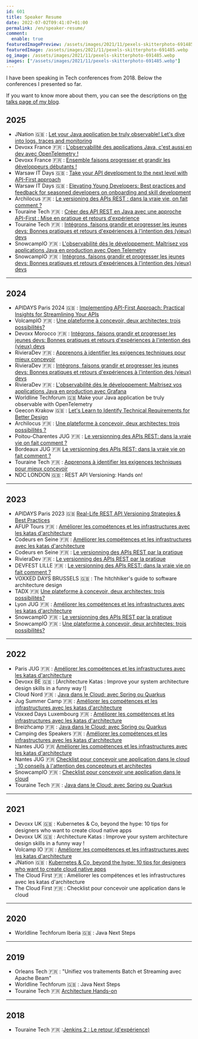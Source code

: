 ```yaml
---
id: 601
title: Speaker Resume
date: 2022-07-02T09:41:07+01:00
permalink: /en/speaker-resume/
comment:
  enable: true
featuredImagePreview: /assets/images/2021/11/pexels-skitterphoto-691485.webp
featuredImage: /assets/images/2021/11/pexels-skitterphoto-691485.webp
og_image: /assets/images/2021/11/pexels-skitterphoto-691485.webp 
images: ["/assets/images/2021/11/pexels-skitterphoto-691485.webp"]
---
```


I have been speaking in Tech conferences from 2018. 
Below the conferences I presented so far.

If you want to know more about them, you can see the descriptions on [the talks page of my blog](/talks).

## 2025

- JNation :gb: : [Let your Java application be truly observable! Let's dive into logs, traces and monitoring ](https://jnation.pt/speakers/)
- Devoxx France :fr: : [L'observabilité des applications Java, c'est aussi en dev avec OpenTelemetry !](https://www.devoxx.fr/agenda-2025/talk/l-observabilite-des-applications-java-c-est-aussi-en-dev-avec-opentelemetry/)
- Devoxx France :fr: : [Ensemble faisons progresser et grandir les développeurs débutants !](https://www.devoxx.fr/agenda-2025/talk/ensemble-faisons-progresser-et-grandir-les-developpeurs-debutants/)
- Warsaw IT Days :gb: : [Take your API development to the next level with API-First approach](https://warszawskiedniinformatyki.pl/)
- Warsaw IT Days :gb: : [Elevating Young Developers: Best practices and feedback for seasoned developers on onboarding and skill development](https://warszawskiedniinformatyki.pl/)
- Archilocus :fr: : [Le versioning des APIs REST : dans la vraie vie, on fait comment ?](https://www.archilocus.tech/2025/03)
- Touraine Tech :fr: : [Créer des API REST en Java avec une approche API-First : Mise en pratique et retours d'expérience](https://touraine.tech/talk/cm24uc0y200f9h2uwddb3cnmx)
- Touraine Tech :fr: : [Intégrons, faisons grandir et progresser les jeunes devs: Bonnes pratiques et retours d'expériences à l'intention des (vieux) devs](https://touraine.tech/talk/clzyec355316b13hp6t3idc94)
- SnowcampIO :fr: : [L'observabilité dès le développement: Maîtrisez vos applications Java en production avec Open Telemetry](https://app.voxxr.in/events/snowcamp25/talks/cm193prwy00np1bi27wnrix4g/details)
- SnowcampIO :fr: : [Intégrons, faisons grandir et progresser les jeunes devs: Bonnes pratiques et retours d'expériences à l'intention des (vieux) devs](https://app.voxxr.in/events/snowcamp25/talks/cm10vtk2w03utodc9o9thx2j1/details)

___

## 2024

- APIDAYS Paris 2024 :gb: : [Implementing API-First Approach: Practical Insights for Streamlining Your APIs](https://www.apidays.global/paris/)
- VolcampIO :fr: : [Une plateforme à concevoir, deux architectes: trois possibilités?](https://www.volcamp.io/talks/24d2t3s1)
- Devoxx Morocco :fr: : [Intégrons, faisons grandir et progresser les jeunes devs: Bonnes pratiques et retours d'expériences à l'intention des (vieux) devs](https://devoxx.ma/speaker/alexandre-touret/)
- RivieraDev :fr: : [Apprenons à identifier les exigences techniques pour mieux concevoir](https://2024.rivieradev.fr/session/219)
- RivieraDev :fr: : [Intégrons, faisons grandir et progresser les jeunes devs: Bonnes pratiques et retours d'expériences à l'intention des (vieux) devs](https://2024.rivieradev.fr/session/258)
- RivieraDev :fr: : [L'observabilité dès le développement: Maîtrisez vos applications Java en production avec Grafana](https://2024.rivieradev.fr/session/205)
- Worldline Techforum :gb: Make your Java application be truly observable with OpenTelemetry
- Geecon Krakow :gb: : [Let's Learn to Identify Technical Requirements for Better Design](https://2024.geecon.org/schedule-day2/)
- Archilocus :fr: : [Une plateforme à concevoir, deux architectes: trois possibilités ?](https://www.archilocus.tech/2024/03)
- Poitou-Charentes JUG :fr: : [Le versionning des APIs REST: dans la vraie vie on fait comment ?](https://www.poitoucharentesjug.org/rencontres/versionning-api-rest)
- Bordeaux JUG :fr: [Le versionning des APIs REST: dans la vraie vie on fait comment ?](http://www.bordeauxjug.org/meetings)
- Touraine Tech :fr: : [Apprenons à identifier les exigences techniques pour mieux concevoir](https://2024.touraine.tech/talk/Ecsm2SrwTZWdYHlAFR4b)
- NDC LONDON :gb: : REST API Versioning: Hands on!

___

## 2023

- APIDAYS Paris 2023 :gb: [Real-Life REST API Versioning Strategies & Best Practices](https://www.apidays.global/paris2023/)
- AFUP Tours :fr: : [Améliorer les compétences et les infrastructures avec les katas d'architecture](https://tours.afup.org/2023/12/21/retrospective-2023/)
- Codeurs en Seine :fr: : [Améliorer les compétences et les infrastructures avec les katas d'architecture](https://archives-codeurs-en-seine.netlify.app/archive-2023/2023/programme/ameliorer-les-competences-et-les-infrastructures-avec-les-katas-darchitecture)
- Codeurs en Seine :fr: : [Le versionning des APIs REST par la pratique](https://archives-codeurs-en-seine.netlify.app/archive-2023/2023/programme/atelier-le-versionning-des-apis-rest-par-la-pratique)
- RivieraDev :fr: : [Le versionning des APIs REST par la pratique](https://2023.rivieradev.fr/session/1134)
- DEVFEST LILLE :fr: : [Le versionning des APIs REST: dans la vraie vie on fait comment ?](https://devfest-lille-2023.web.app/speaker-page-bzA5gGJEX8O2NAvaYvM7apE3NUe2/)
- VOXXED DAYS BRUSSELS :gb: : The hitchhiker's guide to software architecture design
- TADX :fr: [Une plateforme à concevoir, deux architectes: trois possibilités?](https://www.tadx.fr/2023-03-21-36-eme-event)
- Lyon JUG :fr: : [Améliorer les compétences et les infrastructures avec les katas d'architecture](https://lyonjug.org/2023/02/21/architecture-katas-and-microservices.html)
- SnowcampIO :fr: : [Le versionning des APIs REST par la pratique](https://snowcamp2023.sched.com/event/1EOvm/le-versionning-des-apis-rest-par-la-pratique)
- SnowcampIO :fr: : [Une plateforme à concevoir, deux architectes: trois possibilités?](https://snowcamp2023.sched.com/event/1EOw4/une-plateforme-a-concevoir-deux-architectes-trois-possibilites)

___

## 2022

- Paris JUG :fr: : [Améliorer les compétences et les infrastructures avec les katas d'architecture](https://parisjug.org/xwiki/wiki/oldversion/view/Meeting/20221108)
- Devoxx BE  :gb: : [Architecture Katas : Improve your system architecture design skills in a funny way !]
- Cloud Nord :fr: :  [Java dans le Cloud: avec Spring ou Quarkus](https://cloudnord.fr/page20993016.html#rec468946901)
- Jug Summer Camp :fr: : [Améliorer les compétences et les infrastructures avec les katas d'architecture](https://www.jugsummercamp.org/edition/13/presentations/M4PStUHdf6GaOqfOlwOt)
- Voxxed Days Luxembourg :fr: : [Améliorer les compétences et les infrastructures avec les katas d'architecture](https://cfp-voxxed-lux.yajug.org/2022/talk/CRJ-3791/Ameliorer_les_competences_et_les_infrastructures_avec_les_katas_d'architecture.html)
- Breizhcamp :fr: :  [Java dans le Cloud: avec Spring ou Quarkus](https://2022.breizhcamp.org/conference/programme/)
- Camping des Speakers :fr: : [Améliorer les compétences et les infrastructures avec les katas d'architecture](https://2022.camping-speakers.fr/sessions/ameliorer_les_competences_et_les_infrastructures_avec_les_katas_darchitecture/)
- Nantes JUG :fr: [Améliorer les compétences et les infrastructures avec les katas d'architecture](https://nantesjug.org/#/events/2022_03_29)
- Nantes JUG :fr: [Checklist pour concevoir une application dans le cloud : 10 conseils à l'attention des concepteurs et architectes](https://nantesjug.org/#/events/2022_03_29)
- SnowcampIO  :fr: :  [Checklist pour concevoir une application dans le cloud](https://snowcamp2022.sched.com/event/qHP8/checklist-pour-concevoir-une-application-dans-le-cloud-10-conseils-a-lattention-des-concepteurs-et-architectes)
- Touraine Tech :fr: : [Java dans le Cloud: avec Spring ou Quarkus](https://2022.touraine.tech/talk/viqWI7wZa2jpPUo1Vy8y)

___

## 2021

- Devoxx UK :gb: : Kubernetes & Co, beyond the hype: 10 tips for designers who want to create cloud native apps
- Devoxx UK :gb: : Architecture Katas : Improve your system architecture design skills in a funny way !
- Volcamp IO :fr: : [Améliorer les compétences et les infrastructures avec les katas d'architecture](https://2021.volcamp.io/talks/21d2t1s5)
- JNation :gb: : [Kubernetes & Co, beyond the hype: 10 tips for designers who want to create cloud native apps](https://2021.jnation.pt/schedule/)
- The Cloud First :fr: : Améliorer les compétences et les infrastructures avec les katas d'architecture
- The Cloud First :fr: : Checklist pour concevoir une application dans le cloud

___

## 2020

- Worldline Techforum Iberia :gb: : Java Next Steps

___

## 2019

- Orleans Tech :fr: : "Unifiez vos traitements Batch et Streaming avec Apache Beam"
- Worldline Techforum :uk: : Java Next Steps
- Touraine Tech :fr:  [Architecture Hands-on](https://2019.touraine.tech/talk/S9ZLyJUENzGxFWPwUEfz)

___

## 2018

- Touraine Tech :fr: :[Jenkins 2 : Le retour (d'expérience)](https://2018.touraine.tech/agenda.html#2506)



